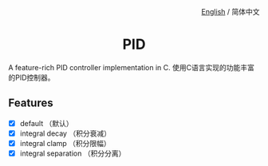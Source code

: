 <p align="right">
  <a href="./README.md">English</a> / 简体中文
</p>

<h1 align="center">PID</h1>

A feature-rich PID controller implementation in C.
使用C语言实现的功能丰富的PID控制器。

## Features

- [x] default （默认）
- [x] integral decay （积分衰减）
- [x] integral clamp （积分限幅）
- [x] integral separation （积分分离）
